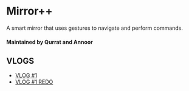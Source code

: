 # Mirror++

A smart mirror that uses gestures to navigate and perform commands.

#### Maintained by Qurrat and Annoor

## VLOGS
* [VLOG #1](https://www.youtube.com/watch?v=AMnDYAo1P_E)
* [VLOG #1 REDO](https://www.youtube.com/watch?v=p-QscUXVlfg)

